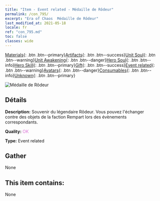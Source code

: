 ```yaml
---
title: "Item - Event related - Médaille de Rôdeur"
permalink: /con_795/
excerpt: "Era of Chaos  Médaille de Rôdeur"
last_modified_at: 2021-05-18
locale: fr
ref: "con_795.md"
toc: false
classes: wide
---
```

 [Materials](/ItemsFR/){: .btn .btn--primary}[Artifacts](/ItemsFR/Artifacts/){: .btn .btn--success}[Unit Soul](/ItemsFR/UnitSoul/){: .btn .btn--warning}[Unit Awakening](/ItemsFR/UnitAwakening/){: .btn .btn--danger}[Hero Soul](/ItemsFR/HeroSoul/){: .btn .btn--info}[Hero Skill](/ItemsFR/HeroSkill/){: .btn .btn--primary}[Gift](/ItemsFR/Gift/){: .btn .btn--success}[Event related](/ItemsFR/Events/){: .btn .btn--warning}[Avatars](/ItemsFR/Avatars/){: .btn .btn--danger}[Consumables](/ItemsFR/Consumables/){: .btn .btn--info}[Unknown](/ItemsFR/Unknown/){: .btn .btn--primary}

 ![Médaille de Rôdeur](/images/t/i_3053.png)

## Détails
 **Description:** Souvenir du légendaire Rôdeur. Vous pouvez l'échanger contre des objets de la faction Rempart lors des évènements correspondants.

 **Quality:** <span style="color: #DA70D6">OK</span>

 **Type:** Event related

## Gather

  None

## This item contains:

  None

